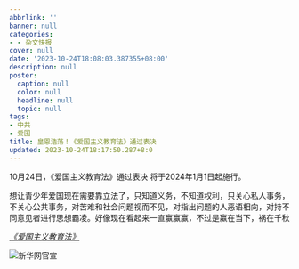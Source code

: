 ```yaml
---
abbrlink: ''
banner: null
categories:
- - 杂文快报
cover: null
date: '2023-10-24T18:08:03.387355+08:00'
description: null
poster:
  caption: null
  color: null
  headline: null
  topic: null
tags:
- 中共
- 爱国
title: 皇恩浩荡！《爱国主义教育法》通过表决
updated: 2023-10-24T18:17:50.287+8:0
---
```

10月24日，《爱国主义教育法》通过表决 将于2024年1月1日起施行。

想让青少年爱国现在需要靠立法了，只知道义务，不知道权利，只关心私人事务，不关心公共事务，对苦难和社会问题视而不见，对指出问题的人恶语相向，对持不同意见者进行思想霸凌。好像现在看起来一直赢赢赢，不过是赢在当下，祸在千秋

[*《爱国主义教育法》*](https://npcobserver.com/wp-content/uploads/2023/06/Patriotic-Education-Law-Draft.pdf)

![新华网官宣](https://cdn.jsdelivr.net/gh/shangy1yi/picx-images-hosting@master/image.6rhvfm31xyo0.png)

